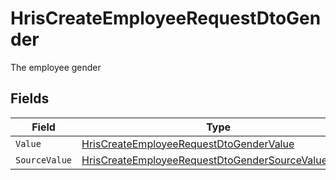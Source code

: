 # HrisCreateEmployeeRequestDtoGender

The employee gender


## Fields

| Field                                                                                                                               | Type                                                                                                                                | Required                                                                                                                            | Description                                                                                                                         |
| ----------------------------------------------------------------------------------------------------------------------------------- | ----------------------------------------------------------------------------------------------------------------------------------- | ----------------------------------------------------------------------------------------------------------------------------------- | ----------------------------------------------------------------------------------------------------------------------------------- |
| `Value`                                                                                                                             | [HrisCreateEmployeeRequestDtoGenderValue](../../Models/Components/HrisCreateEmployeeRequestDtoGenderValue.md)                       | :heavy_minus_sign:                                                                                                                  | N/A                                                                                                                                 |
| `SourceValue`                                                                                                                       | [HrisCreateEmployeeRequestDtoGenderSourceValueUnion](../../Models/Components/HrisCreateEmployeeRequestDtoGenderSourceValueUnion.md) | :heavy_minus_sign:                                                                                                                  | N/A                                                                                                                                 |